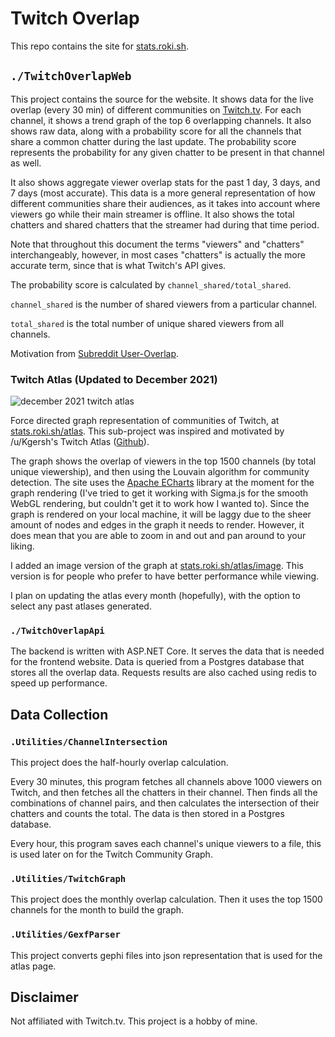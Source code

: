 # Twitch Overlap

This repo contains the site for [stats.roki.sh](https://stats.roki.sh).

## `./TwitchOverlapWeb`

This project contains the source for the website. It shows data for the live overlap (every 30 min) of different communities on [Twitch.tv](https://twitch.tv). For each channel, it shows a trend graph of the top 6 overlapping channels. It also shows raw data, along with a probability score for all the channels that share a common chatter during the last update. The probability score represents the probability for any given chatter to be present in that channel as well.

It also shows aggregate viewer overlap stats for the past 1 day, 3 days, and 7 days (most accurate). This data is a more general representation of how different communities share their audiences, as it takes into account where viewers go while their main streamer is offline. It also shows the total chatters and shared chatters that the streamer had during that time period.

Note that throughout this document the terms "viewers" and "chatters" interchangeably, however, in most cases "chatters" is actually the more accurate term, since that is what Twitch's API gives.

The probability score is calculated by `channel_shared/total_shared`.

`channel_shared` is the number of shared viewers from a particular channel.

`total_shared` is the total number of unique shared viewers from all channels.

Motivation from [Subreddit User-Overlap](https://subredditstats.com/subreddit-user-overlaps).

### Twitch Atlas (Updated to December 2021)

![december 2021 twitch atlas](https://media.discordapp.net/attachments/220646943498567680/927218161428877393/dec-21.png?width=1024&height=1024)

Force directed graph representation of communities of Twitch, at [stats.roki.sh/atlas](https://stats.roki.sh/atlas). This sub-project was inspired and motivated by /u/Kgersh's Twitch Atlas ([Github](https://github.com/KiranGershenfeld/VisualizingTwitchCommunities)).

The graph shows the overlap of viewers in the top 1500 channels (by total unique viewership), and then using the Louvain algorithm for community detection. The site uses the [Apache ECharts](https://github.com/apache/echarts) library at the moment for the graph rendering (I've tried to get it working with Sigma.js for the smooth WebGL rendering, but couldn't get it to work how I wanted to). Since the graph is rendered on your local machine, it will be laggy due to the sheer amount of nodes and edges in the graph it needs to render. However, it does mean that you are able to zoom in and out and pan around to your liking.

I added an image version of the graph at [stats.roki.sh/atlas/image](https://stats.roki.sh/atlas/image). This version is for people who prefer to have better performance while viewing.

I plan on updating the atlas every month (hopefully), with the option to select any past atlases generated.

### `./TwitchOverlapApi`
The backend is written with ASP.NET Core. It serves the data that is needed for the frontend website. Data is queried from a Postgres database that stores all the overlap data. Requests results are also cached using redis to speed up performance.

## Data Collection
### `.Utilities/ChannelIntersection`

This project does the half-hourly overlap calculation.

Every 30 minutes, this program fetches all channels above 1000 viewers on Twitch, and then fetches all the chatters in their channel. Then finds all the combinations of channel pairs, and then calculates the intersection of their chatters and counts the total. The data is then stored in a Postgres database.

Every hour, this program saves each channel's unique viewers to a file, this is used later on for the Twitch Community Graph.

### `.Utilities/TwitchGraph`

This project does the monthly overlap calculation. Then it uses the top 1500 channels for the month to build the graph.

### `.Utilities/GexfParser`

This project converts gephi files into json representation that is used for the atlas page.

## Disclaimer

Not affiliated with Twitch.tv. This project is a hobby of mine. 
